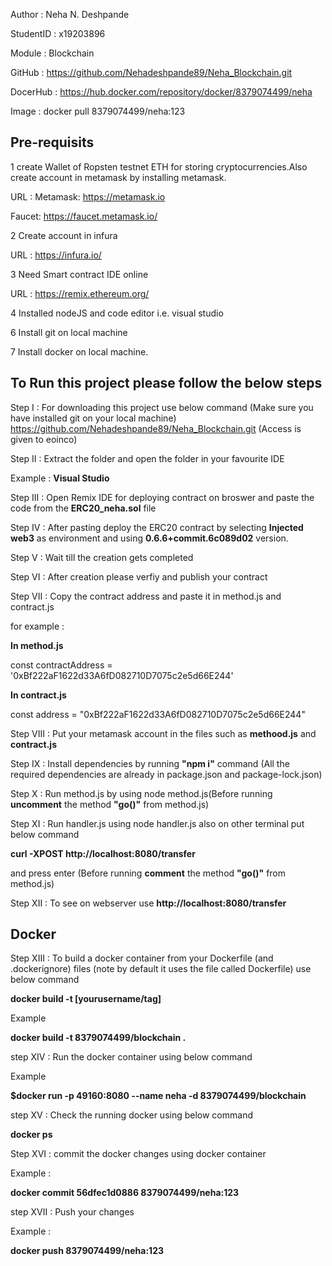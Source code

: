 Author : Neha N. Deshpande


StudentID : x19203896


Module : Blockchain


GitHub : https://github.com/Nehadeshpande89/Neha_Blockchain.git 

DocerHub : https://hub.docker.com/repository/docker/8379074499/neha 

Image : docker pull 8379074499/neha:123



## Pre-requisits
 1 create Wallet of Ropsten testnet ETH for storing cryptocurrencies.Also create account in metamask by installing metamask.

 URL :
 Metamask: https://metamask.io

 Faucet: https://faucet.metamask.io/

 2 Create account in infura 
 
 URL : https://infura.io/

 3 Need Smart contract IDE online

 URL :  https://remix.ethereum.org/

 4 Installed nodeJS and code editor i.e. visual studio 
 
 6 Install git on local machine

 7 Install docker on local machine.

## To Run this project please follow the below steps

Step I : 
For downloading this project use below command (Make sure you have installed git on your local machine)
https://github.com/Nehadeshpande89/Neha_Blockchain.git (Access is given to eoinco)

Step II : 
Extract the folder and open the folder in your favourite IDE 

Example : ****Visual Studio****

Step III : 
Open Remix IDE for deploying contract on broswer and paste the code from the ****ERC20_neha.sol**** file

Step IV : After pasting deploy the ERC20 contract by selecting ****Injected web3**** as environment and using ****0.6.6+commit.6c089d02**** version.

Step V : Wait till the creation gets completed 

Step VI : After creation please verfiy and publish your contract

Step VII : Copy the contract address and paste it in method.js and contract.js

for example :

****In method.js****

const contractAddress = '0xBf222aF1622d33A6fD082710D7075c2e5d66E244'


****In contract.js****

const address = "0xBf222aF1622d33A6fD082710D7075c2e5d66E244"

Step VIII : Put your metamask account in the files such as ****methood.js**** and ****contract.js****


Step IX : Install dependencies by running ****"npm i"**** command (All the required dependencies are already in package.json and package-lock.json)


Step X : Run method.js by using node method.js(Before running ****uncomment**** the method ****"go()"**** from method.js)


Step XI : Run handler.js using node handler.js also on other terminal put below command

 ****curl -XPOST http://localhost:8080/transfer**** 
 
 and press enter (Before running ****comment**** the method ****"go()"**** from method.js)


Step XII : To see on webserver use ****http://localhost:8080/transfer****

## Docker

Step XIII : To build a docker container from your Dockerfile (and .dockerignore) files (note by default it uses the file called Dockerfile) use below command

****docker build -t [yourusername/tag]****

 Example 

****docker build -t 8379074499/blockchain .****

step XIV : Run the docker container using below command

Example

****$docker run -p 49160:8080 --name neha -d 8379074499/blockchain****

step XV : Check the running docker using below command

****docker ps**** 

Step XVI  : commit the docker changes using docker container

Example : 

 ****docker commit 56dfec1d0886 8379074499/neha:123****

step XVII : Push your changes 

Example : 

****docker push 8379074499/neha:123****
